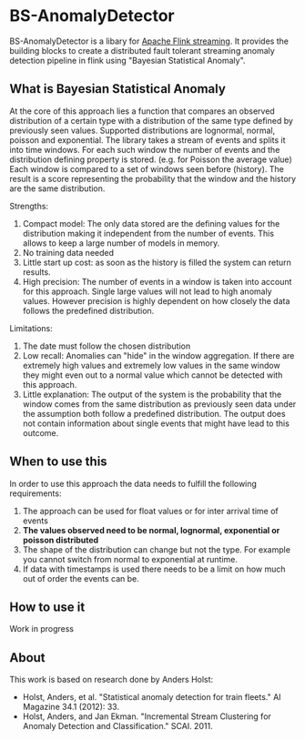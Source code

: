 # BS-AnomalyDetector
BS-AnomalyDetector is a libary for [Apache Flink streaming](https://flink.apache.org/). It provides the building blocks to create a distributed fault tolerant streaming anomaly detection pipeline in flink using "Bayesian Statistical Anomaly".

## What is Bayesian Statistical Anomaly
At the core of this approach lies a function that compares an observed distribution of a certain type with a distribution of the same type defined by previously seen values. Supported distributions are lognormal, normal, poisson and exponential.
The library takes a stream of events and splits it into time windows. For each such window the number of events and the distribution defining property is stored. (e.g. for Poisson the average value) Each window is compared to a set of windows seen before (history). The result is a score representing the probability that the window and the history are the same distribution.

Strengths:

1. Compact model: The only data stored are the defining values for the distribution making it independent from the number of events. This allows to keep a large number of models in memory.
2. No training data needed
3. Little start up cost: as soon as the history is filled the system can return results.
4. High precision: The number of events in a window is taken into account for this approach. Single large values will not lead to high anomaly values. However precision is highly dependent on how closely the data follows the predefined distribution.

Limitations:

1. The date must follow the chosen distribution
2. Low recall: Anomalies can "hide" in the window aggregation. If there are extremely high values and extremely low values in the same window they might even out to a normal value which cannot be detected with this approach.
3. Little explanation: The output of the system is the probability that the window comes from the same distribution as previously seen data under the assumption both follow a predefined distribution. The output does not contain information about single events that might have lead to this outcome.

## When to use this
In order to use this approach the data needs to fulfill the following requirements:

1. The approach can be used for float values or for inter arrival time of events
2. **The values observed need to be normal, lognormal, exponential or poisson distributed**
3. The shape of the distribution can change but not the type. For example you cannot switch from normal to exponential at runtime.
4. If data with timestamps is used there needs to be a limit on how much out of order the events can be.

## How to use it 
Work in progress

## About

This work is based on research done by Anders Holst: 
- Holst, Anders, et al. "Statistical anomaly detection for train fleets." AI Magazine 34.1 (2012): 33.
- Holst, Anders, and Jan Ekman. "Incremental Stream Clustering for Anomaly Detection and Classification." SCAI. 2011.
